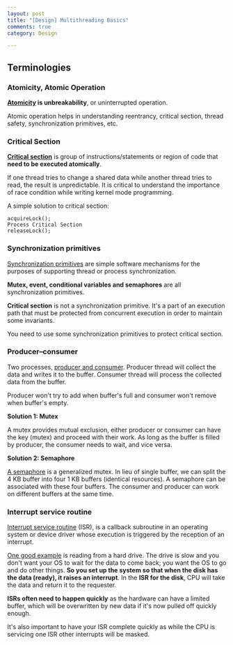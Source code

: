 ```yaml
---
layout: post
title: "[Design] Multithreading Basics"
comments: true
category: Design

---
```


## Terminologies

### Atomicity, Atomic Operation

__[Atomicity](http://www.geeksforgeeks.org/g-fact-57/) is unbreakability__, or uninterrupted operation.

Atomic operation helps in understanding reentrancy, critical section, thread safety, synchronization primitives, etc. 

### Critical Section

__[Critical section](http://www.geeksforgeeks.org/g-fact-70/)__ is group of instructions/statements or region of code that __need to be executed atomically__. 

If one thread tries to change a shared data while another thread tries to read, the result is unpredictable. It is critical to understand the importance of race condition while writing kernel mode programming. 

A simple solution to critical section: 

    acquireLock();
    Process Critical Section
    releaseLock();

### Synchronization primitives

[Synchronization primitives](http://stackoverflow.com/a/8017629) are simple software mechanisms for the purposes of supporting thread or process synchronization. 

__Mutex, event, conditional variables and semaphores__ are all synchronization primitives. 

__Critical section__ is not a synchronization primitive. It's a part of an execution path that must be protected from concurrent execution in order to maintain some invariants. 

You need to use some synchronization primitives to protect critical section.

### Producer–consumer

Two processes, [producer and consumer](http://en.wikipedia.org/wiki/Producer-consumer_problem). Producer thread will collect the data and writes it to the buffer. Consumer thread will process the collected data from the buffer. 

Producer won't try to add when buffer's full and consumer won't remove when buffer's empty. 

__Solution 1: Mutex__

A mutex provides mutual exclusion, either producer or consumer can have the key (mutex) and proceed with their work. As long as the buffer is filled by producer, the consumer needs to wait, and vice versa.

__Solution 2: Semaphore__

[A semaphore](http://en.wikipedia.org/wiki/Producer-consumer_problem#Using_semaphores) is a generalized mutex. In lieu of single buffer, we can split the 4 KB buffer into four 1 KB buffers (identical resources). A semaphore can be associated with these four buffers. The consumer and producer can work on different buffers at the same time.

### Interrupt service routine

[Interrupt service routine](http://en.wikipedia.org/wiki/Interrupt_handler) (ISR), is a callback subroutine in an operating system or device driver whose execution is triggered by the reception of an interrupt. 

[One good example](http://stackoverflow.com/a/3392889) is reading from a hard drive. The drive is slow and you don't want your OS to wait for the data to come back; you want the OS to go and do other things. __So you set up the system so that when the disk has the data (ready), it raises an interrupt__. In the __ISR for the disk__, CPU will take the data and return it to the requester. 

__ISRs often need to happen quickly__ as the hardware can have a limited buffer, which will be overwritten by new data if it's now pulled off quickly enough. 

It's also important to have your ISR complete quickly as while the CPU is servicing one ISR other interrupts will be masked. 
